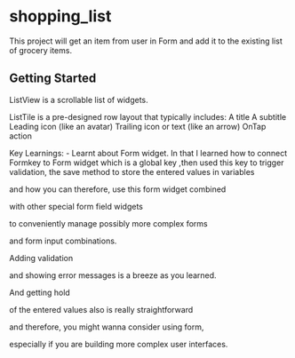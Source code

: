 # shopping_list

This project will get an item from user in Form and add it to the existing list of
grocery items.

## Getting Started

ListView is a scrollable list of widgets.

ListTile is a pre-designed row layout that typically includes:
    A title
    A subtitle
    Leading icon (like an avatar)
    Trailing icon or text (like an arrow)
    OnTap action

Key Learnings:
    - Learnt about Form widget. In that I learned how to connect Formkey to Form widget which is a global key ,then used this key to trigger validation, the save method to store the entered values in variables

and how you can therefore, use this form widget combined

with other special form field widgets

to conveniently manage possibly more complex forms

and form input combinations.

Adding validation

and showing error messages is a breeze as you learned.

And getting hold

of the entered values also is really straightforward

and therefore, you might wanna consider using form,

especially if you are building more complex user interfaces.


